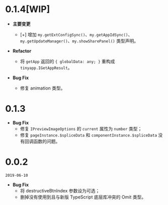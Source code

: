 # 0.1.4[WIP]

* **主要变更**

  - [+] 增加 `my.getExtConfigSync()`、`my.getAppIdSync()`、`my.getUpdateManager()`、`my.showSharePanel()` 类型声明。

* **Refactor**

  - 将 `getApp` 返回的 `{ globalData: any; }` 重构成 `tinyapp.IGetAppResult`。

* **Bug Fix**

  - 修复 animation 类型。

# 0.1.3

* **Bug Fix**
  - 修复 `IPreviewImageOptions` 的 `current` 属性为 `number` 类型；
  - 修复 `pageInstance.$spliceData` 和 `componentInstance.$spliceData` 没有回调函数的问题。

# 0.0.2

`2019-06-10`

* **Bug Fix**
  - 将 destructiveBtnIndex 参数设为可选；
  - 删掉没有使用到且与新版 TypeScript 底层库冲突的 Omit 类型。
